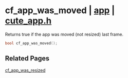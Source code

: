 # cf_app_was_moved | [app](https://github.com/RandyGaul/cute_framework/blob/master/docs/app_readme.md) | [cute_app.h](https://github.com/RandyGaul/cute_framework/blob/master/include/cute_app.h)

Returns true if the app was moved (not resized) last frame.

```cpp
bool cf_app_was_moved();
```

## Related Pages

[cf_app_was_resized](https://github.com/RandyGaul/cute_framework/blob/master/docs/app/cf_app_was_resized.md)  
